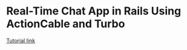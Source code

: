 # Real-Time Chat App in Rails Using ActionCable and Turbo

[Tutorial link](https://www.honeybadger.io/blog/chat-app-rails-actioncable-turbo/)
